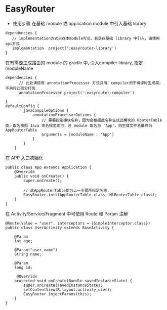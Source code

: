 # EasyRouter
* 使用步骤
在基础 module 或 application module 中引入基础 library 
```
dependencies {
   // implementation方式只在本module可见，若是在基础 library 中引入，请使用api方式
   implementation  project(':easyrouter-library') 
}
```

    
在有需要生成路由的 module 的 gradle 中, 引入compiler library, 指定 moduleName
```
dependencies {
      // 此处请使用 annotationProcessor 方式引用，compiler用于编译时生成类，不用将此部分打包
      annotationProcessor project(':easyrouter-compiler')
  
}
defaultConfig {
        javaCompileOptions {
            annotationProcessorOptions {
                // 需要指定模块名称，因为会根据此名称生成此模块的 RouterTable 类，取名按照 Java 命名规范即可，若 module 取名为 'App'，则生成文件名最终为 AppRouterTable
                arguments = [moduleName : 'App']
            }
        }
    }
```
在 APP 入口初始化
```
public class App extends Application {
    @Override
    public void onCreate() {
        super.onCreate();
        
        // 此AppRouterTable即为上一步骤所指定名称，
        EasyRouter.init(AppRouterTable.class, MlRouterTable.class);
    }
}

```
在 Activity/Service/Fragment 中可使用 Route 和 Param 注解
```
@Route(value = "user", interceptors = {SimpleInterceptor.class})
public class UserActivity extends BaseActivity {

    @Param
    int age;

    @Param("user_name")
    String name;

    @Param
    long id;
    
     @Override
    protected void onCreate(Bundle savedInstanceState) {
        super.onCreate(savedInstanceState);
        setContentView(R.layout.activity_user);
        EasyRouter.injectParams(this);
    }
}
```

